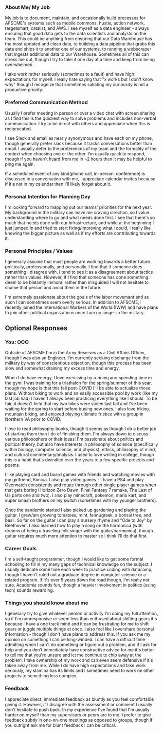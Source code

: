 ### About Me/ My Job 

My job is to document, maintain, and occasionally build processes for AFSCME's systems such as mobile commons, hustle, action network, targetsmart, catalist, and AWS. I see myself as a data engineer - always ensuring that good data gets to the data scientists and analysts on the team. This could be anything from ensuring that our Data Warehouse has the most updated and clean data, to building a data pipeline that grabs this data and ships it to another one of our systems, to running a webscraper that ingests additional data to our Warehouse. Sometimes all of this can stress me out, though I try to take it one day at a time and keep from being overwhelmed. 

I take work rather seriously (sometimes to a fault) and have high expectations for myself. I really hate saying that "x works but I don't know why" though I recognize that sometimes satiating my curiousity is not a productive priority. 

### Preferred Communication Method

Usually I prefer meeting in person or over a video chat with screen sharing as I find this is the quickest way to solve problems and includes non-verbal communication. I try to be direct with others and appreciate when this is reciprocated.

I see Slack and email as nearly synonymous and have each on my phone, though generally prefer slack because it tracks conversations better than email. I usually defer to the preferences of my team and the formality of the context when choosing one or the other. I'm usually quick to respond, though if you haven't heard from me in ~2 hours then it may be helpful to ping me again. 

If a scheduled event of any kind(phone call, in-person, conference) is discussed in a conversation with me, I appreciate calendar invites because if it's not in my calendar then I'll likely forget about it.

### Personal Intention for Planning Day

I'm looking forward to mapping out our teams' priorities for the next year. My background in the military can leave me craving direction, so I value understanding where to go and what needs done first. I see that there's so much that needs done with our infrastructure, and while at the beginning I just jumped in and tried to start fixing/improving what I could, I really like knowing the bigger picture as well as if my efforts are contributing towards it.

### Personal Principles / Values

I generally assume that most people are working towards a better future politically, professionally, and personally. I find that if someone does something I disagree with, I tend to see it as a disagreement about tactics rather than values. However, if I find that someone has done something I deem to be blatantly immoral rather than misguided I will not hesitate to shame that person and avoid them in the future. 

I'm extremely passionate about the goals of the labor movement and as such I can sometimes seem overly serious. In addition to AFSCME, I recently joined the International Workers of the World (IWW) and have plans to join other political organizations once I am no longer in the military. 

## Optional Responses

### You: OOO

Outside of AFSCME I'm in the Army Reserves as a Civil Affairs Officer, though I was also an Engineer. I'm currently seeking discharge from the military by way of conscientious objection, though this process has been slow and somewhat draining my excess time and energy.

When I do have energy, I love exercising by running and spending time in the gym. I was training for a triathalon for the spring/summer of this year, though my hope is that this fall post-COVID I'll be able to actualize those plans. Without biking to work and an easily accessible pool by work (like my last job had) I haven't always been practicing everything like I should. To be fair, it doesn't help that my two bikes were stolen last fall and I've been waiting for the spring to start before buying new ones. I also love hiking, mountain biking, and enjoyed playing ultimate frisbee with a group in Northern VA prior to COVID. 

I love to read philosophy books, though it seems as though I do a better job of starting them than I do of finishing them. I'm always down to discuss various philosophers or their ideas! I'm passionate about politics and political theory, but also have interests in philosophy of science (specifically within biology, computer science, and physics), ethics, philosophy of mind, and cultural commentary/analysis. I used to love writing in college, though this is a habit that's dwindled over the years to a few specific projects and poems. 

I like playing card and board games with friends and watching movies with my girlfriend, Konica. I also play video games - I have a PS4 and play Overwatch consistently and rotate through other single player games when that gets boring (Horizon Zero Dawn, Final Fantasy 7 remake, The Last of Us parts one and two). I also play minecraft, pokemon, mario kart, and super smash brothers on my switch (sometimes with my younger brothers).

Once the pandemic started I also picked up gardening and playing the guitar. I grew/am growing tomatoes, mint, fennugreek, a bonsai tree, and basil. So far on the guitar I can play a nursery rhyme and "Ode to Joy" by Beethoven. I also learned how to play a song on the harmonica (with dreams of being a traveling folk singer with the guitar/harmonica), though guitar requires much more attention to master so I think I'll do that first.

### Career Goals

I'm a self-taught programmer, though I would like to get some formal schooling to fill in my many gaps of technical knowledge on the subject. I usually dedicate some time each week to practice coding with datacamp, though I haven't ruled out a graduate degree in computer science or a related program. If it's over 5 years down the road though, I'm really not sure. Academia sounds fun, though a heavier involvement in politics (using tech) sounds rewarding.

### Things you should know about me

I generally try to give whatever person or activity I'm doing my full attention, so if I'm nonresponsive or seem less than enthused about shifting gears it's because I have a one track mind and it can be frustrating for me to shift gears or juggle multiple things at once. I also feel like I overshare personal information - though I don't have plans to address this. If you ask me my opinion on something I can be long-winded. I can have a difficult time admitting when I can't do something or figure out a problem, and if I ask for help and you don't immediately have constructive advice for me it's better to tell me that you're unsure and let me continue to chip away at the problem. I take ownership of my work and can even seem defensive if it's taken away from me. While I do have high expectations and take work seriously, my stamina has its limits and I sometimes need to work on other projects to something less complex.

### Feedback
I appreciate direct, immediate feedback as bluntly as you feel comfortable giving it. However, if I disagree with the assessment or comment I usually don't hesitate to push back. In my experience I've found that I'm usually harder on myself than my supervisors or peers are to me. I prefer to give feedback subtly in one-on-one meetings as opposed to groups, though if you outright ask me for blunt feedback I can be critical. 
